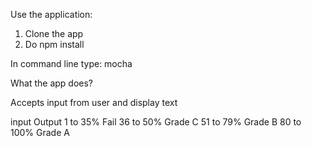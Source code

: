 Use the application:

1. Clone the app
2. Do npm install

In command line type: mocha

What the app does? 

Accepts input from user and display text

input       Output
1 to 35%    Fail
36 to 50%   Grade C
51 to 79%   Grade B
80 to 100%  Grade A
